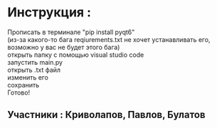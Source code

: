 # Инструкция :   
Прописать в терминале "pip install pyqt6"<br>(из-за какого-то бага reqiurements.txt не хочет устанавливать его, возможно у вас не будет этого бага)<br>открыть папку с помощью visual studio code<br>запустить main.py<br>открыть .txt файл<br>изменить его<br>сохранить<br>Готово!  
## Участники : Криволапов, Павлов, Булатов  
